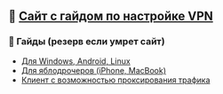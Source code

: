 
## 🚀 [Сайт с гайдом по настройке VPN](https://vpn-connect.gitbook.io/installation)

### 📄 Гайды (резерв если умрет сайт)

- [Для Windows, Android, Linux](./android-pc.md)
- [Для яблодрочеров (iPhone, MacBook)](./apple.md)
- [Клиент с возможностью проксирования трафика](./proxy-traffic.md)

